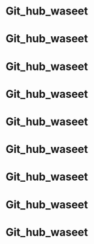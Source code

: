 # Git_hub_waseet
# Git_hub_waseet
# Git_hub_waseet
# Git_hub_waseet
# Git_hub_waseet
# Git_hub_waseet
# Git_hub_waseet
# Git_hub_waseet
# Git_hub_waseet
